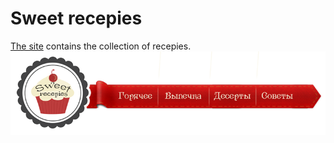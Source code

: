 # Sweet recepies

[The site](http://atanyday.github.io/Sweet-recepies/) contains the collection of recepies.
![Main page](images_1/Cake_main.png)
